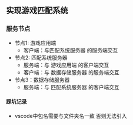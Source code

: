## 实现游戏匹配系统
### 服务节点
- 节点1: 游戏应用端
    - 客户端：与匹配系统服务器 的服务端交互
- 节点2: 匹配系统服务器
    - 服务端：与 游戏应用端 的客户端交互
    - 客户端：与 数据存储服务器 的服务端交互
- 节点3：数据存储服务器
    - 服务端：与 匹配系统服务器 的客户端交互

#### 踩坑记录
- vscode中包名需要与文件夹名一致 否则无法引入
